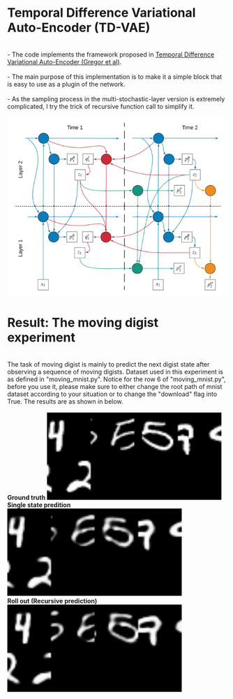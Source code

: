 # Temporal Difference Variational Auto-Encoder (TD-VAE)
<br>- The code implements the framework proposed in <a href="https://arxiv.org/abs/1806.03107">Temporal Difference Variational Auto-Encoder (Gregor et al)</a>.<br/>
<br>- The main purpose of this implementation is to make it a simple block that is easy to use as a plugin of the network.<br/>
<br>- As the sampling process in the multi-stochastic-layer version is extremely complicated, I try the trick of recursive function call to simplify it.<br/>
<br/>
![plot](./figures/TDVAE.PNG)
# Result: The moving digist experiment
<br>
The task of moving digist is mainly to predict the next digist state after observing a sequence of moving digists. Dataset used in this experiment is as defined in "moving_mnist.py". Notice for the row 6 of "moving_mnist.py", before you use it, please make sure to either change the root path of mnist dataset according to your situation or to change the "download" flag into True. The results are as shown in below.
<br/>

<br/>
<strong> Ground truth </strong>
<img src="./figures/MD_gt.gif" alt="Italian Trulli" 
 width="400" 
 height="200">
<br/>
<strong> Single state predition</strong>
<img src="./figures/MD_S2S.gif" alt="Italian Trulli"
 width="400" 
 height="200">
<br/>
<strong> Roll out (Recursive prediction)</strong>
<img src="./figures/MD_rollout.gif" alt="Italian Trulli"
 width="400" 
 height="200">
<br/>

